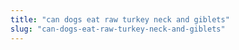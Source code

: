 ```yaml
---
title: "can dogs eat raw turkey neck and giblets"
slug: "can-dogs-eat-raw-turkey-neck-and-giblets"
---
```


